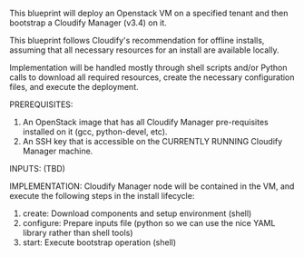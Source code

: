 This blueprint will deploy an Openstack VM on a specified tenant
and then bootstrap a Cloudify Manager (v3.4) on it.

This blueprint follows Cloudify's recommendation for offline installs, assuming that all necessary resources for an 
install are available locally.
 
Implementation will be handled mostly through shell scripts and/or Python calls to download all required
resources, create the necessary configuration files, and execute the deployment.

PREREQUISITES:
1. An OpenStack image that has all Cloudify Manager pre-requisites installed on it (gcc, python-devel, etc).
2. An SSH key that is accessible on the CURRENTLY RUNNING Cloudify Manager machine.

INPUTS:
(TBD)

IMPLEMENTATION:
Cloudify Manager node will be contained in the VM, and execute the following steps in the install lifecycle:

1. create: Download components and setup environment (shell)
2. configure: Prepare inputs file (python so we can use the nice YAML library rather than shell tools)
3. start: Execute bootstrap operation (shell)